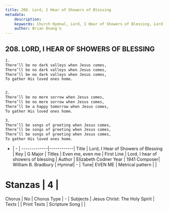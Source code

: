 ```yaml
---
title: 208. Lord, I Hear of Showers of Blessing
metadata:
    description: 
    keywords: Church Hymnal, Lord, I Hear of Showers of Blessing, Lord, I hear of showers of blessing, Even me, even me
    author: Brian Onang'o
---
```



## 208. LORD, I HEAR OF SHOWERS OF BLESSING

```txt
1.
There’ll be no dark valleys when Jesus comes,
There’ll be no dark valleys when Jesus comes,
There’ll be no dark valleys when Jesus comes,
To gather His loved ones home.


2.
There’ll be no more sorrow when Jesus comes,
There’ll be no more sorrow when Jesus comes,
There’ll be a happy tomorrow when Jesus comes,
To gather His loved ones home.

3.
There’ll be songs of greeting when Jesus comes,
There’ll be songs of greeting when Jesus comes,
There’ll be songs of greeting when Jesus comes,
To gather His loved ones home.
```

- |   -  |
-------------|------------|
Title | Lord, I Hear of Showers of Blessing |
Key | G Major |
Titles | Even me, even me |
First Line | Lord, I hear of showers of blessing |
Author | Elizabeth Codner
Year | 1941
Composer| William B. Bradbury |
Hymnal|  - |
Tune| EVEN ME |
Metrical pattern | |
# Stanzas | 4 |
Chorus | No |
Chorus Type | - |
Subjects | Jesus Christ: The Holy Spirit |
Texts |  |
Print Texts | 
Scripture Song |  |
  
